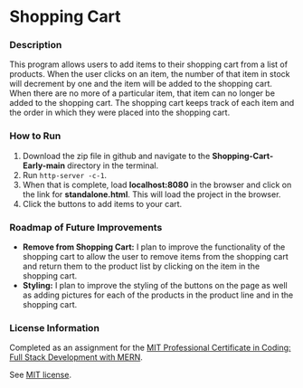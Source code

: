 # Shopping Cart

### Description

This program allows users to add items to their shopping cart from a list of products. When the user clicks on an item, the number of that item in stock will decrement by one and the item will be added to the shopping cart. When there are no more of a particular item, that item can no longer be added to the shopping cart. The shopping cart keeps track of each item and the order in which they were placed into the shopping cart.

### How to Run

1. Download the zip file in github and navigate to the **Shopping-Cart-Early-main** directory in the terminal.
2. Run `http-server -c-1`.
3. When that is complete, load **localhost:8080** in the browser and click on the link for **standalone.html**. This will load the project in the browser.
4. Click the buttons to add items to your cart.

### Roadmap of Future Improvements

- **Remove from Shopping Cart:** I plan to improve the functionality of the shopping cart to allow the user to remove items from the shopping cart and return them to the product list by clicking on the item in the shopping cart.
- **Styling:** I plan to improve the styling of the buttons on the page as well as adding pictures for each of the products in the product line and in the shopping cart. 

### License Information
Completed as an assignment for the [MIT Professional Certificate in Coding: Full Stack Development with MERN](https://executive-ed.xpro.mit.edu/professional-certificate-coding?utm_source=Google&utm_medium=c&utm_term=mit%20coding&utm_location=1027726&utm_campaign=B-365D_US_GG_SE_PCC_Brand&utm_content=MIT-Coding___School_Duration&gclid=Cj0KCQiAweaNBhDEARIsAJ5hwbe5iGViYiDsRYlBGKAHHLbH-GiiJ16dKOBbV7tvosiu9UTfbS7tAygaAkW1EALw_wcB).

See [MIT license](https://github.com/brandontanner/Shopping-Cart-Early/blob/main/LICENSE).
